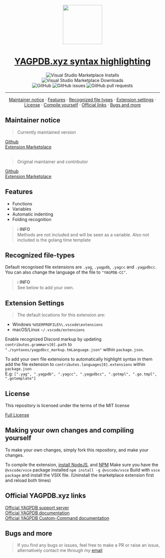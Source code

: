 <p align="center">
  <a href="https://github.com/ranger-4297/yagpdb-ccs">
    <picture>
      <img src="https://yagpdb.xyz/static/img/logo_y.png" height="128">
    </picture>
    <h1 align="center">YAGPDB.xyz syntax highlighting</h1>
  </a>
</p>

<div align="center">
<img alt="Visual Studio Marketplace Installs" src="https://img.shields.io/visual-studio-marketplace/i/ranger-4297.yagpdb-cc-updated">
<img alt="Visual Studio Marketplace Downloads" src="https://img.shields.io/visual-studio-marketplace/d/ranger-4297.yagpdb-cc-updated">
<br />
<img alt="GitHub" src="https://img.shields.io/github/license/Ranger-4297/YAGPDB-CC-EXT">
<img alt="GitHub issues" src="https://img.shields.io/github/issues/Ranger-4297/YAGPDB-CC-EXT">
<img alt="GitHub pull requests" src="https://img.shields.io/github/issues-pr/Ranger-4297/YAGPDB-CC-EXT">
</div>

<hr />
<div>
  <p align="center">
    <a href="#maintainer-notice">Maintainer notice</a>
    ·
    <a href="#features">Features</a>
    ·
    <a href="#recognized-file-types">Recognized file types</a>
    ·
    <a href="#extension-settings">Extension settings</a>
    ·
    <a href="#license">License</a>
    ·
    <a href="#making-your-own-changes-and-compiling-yourself">Compile yourself</a>
    ·
    <a href="#official-yagpdbxyz-links">Official links</a>
    ·
    <a href="#bugs-and-more">Bugs and more</a>
  </p>
</div>

## Maintainer notice
<blockquote> Currently maintained version </blockquote>

[Github](https://github.com/ranger-4297/yagpdb-cc-ext)<br />
[Extension Marketplace](https://marketplace.visualstudio.com/items?itemName=ranger-4297.yagpdb-cc-updated)
<br />
<br />
<blockquote> Original maintainer and contributor </blockquote>

[Github](https://github.com/SpecialEliteSNP/yagpdb-cc-ext)<br />
[Extension Marketplace](https://marketplace.visualstudio.com/items?itemName=SpecialEliteSNP.yagpdb-cc)

## Features
- Functions
- Variables
- Automatic indenting
- Folding recognition

> ℹ️ **INFO**<br />
> Methods are not included and will be seen as a variable. Also not included is the golang time template

## Recognized file-types

Default recognised file extensions are `.yag`, `.yagpdb`, `.yagcc` and `.yagpdbcc`. 
You can also change the language of the file to `"YAGPDB-CC"`.

> ℹ️ **INFO**<br />
> See below to add your own.

## Extension Settings
> The default locations for this extension are:
- Windows `%USERPROFILE%\.vscode\extensions`
- macOS/Linux `~/.vscode/extensions`

Enable recognized Discord markup by updating `contributes.grammars[0].path` to `"./syntaxes/yagpdbcc_markup.tmLanguage.json"` within `package.json`.

To add your own file extensions to automatically highlight syntax in them add the file extension to `contributes.languages[0].extensions` within `package.json`<br />
E.g: `[".yag", ".yagpdb", ".yagcc", ".yagpdbcc", ".gotmpl", ".go.tmpl", ".gotemplate"]`

## License

<p>This repository is licensed under the terms of the MIT license</p>

<a href="https://github.com/Ranger-4297/yagpdb-cc-ext/blob/main/LICENSE">Full License</a><br>

## Making your own changes and compiling yourself
To make your own changes, simply fork this repository, and make your changes. 

To compile the extension, [install NodeJS](https://nodejs.org/en), and [NPM](https://www.npmjs.com/) 
Make sure you have the `@vscode/vsce` package installed `npm install -g @vscode/vsce` 
Build with `vsce package` and install the VSIX file. (Uninstall the marketplace extension first and reload both times)

## Official YAGPDB.xyz links
<a href="https://discord.gg/4uY54rw">Official YAGPDB support server</a><br> 
<a href="https://docs.yagpdb.xyz/">Official YAGPDB documentation</a><br>
<a href="https://learn.yagpdb.xyz/">Official YAGPDB Custom-Command documentation</a>

## Bugs and more
<blockquote>If you find any bugs or issues, feel free to make a PR or raise an issue, alternatively contact me through my <a href="mailto:a.rhyker@gmail.com">email</a></blockquote>